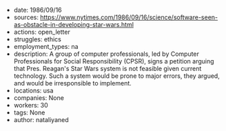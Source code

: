 - date: 1986/09/16
- sources: https://www.nytimes.com/1986/09/16/science/software-seen-as-obstacle-in-developing-star-wars.html
- actions: open_letter
- struggles: ethics
- employment_types: na
- description: A group of computer professionals, led by Computer Professionals for Social Responsibility (CPSR), signs a petition arguing that Pres. Reagan's Star Wars system is not feasible given current technology. Such a system would be prone to major errors, they argued, and would be irresponsible to implement.
- locations: usa
- companies: None
- workers: 30
- tags: None
- author: nataliyaned
